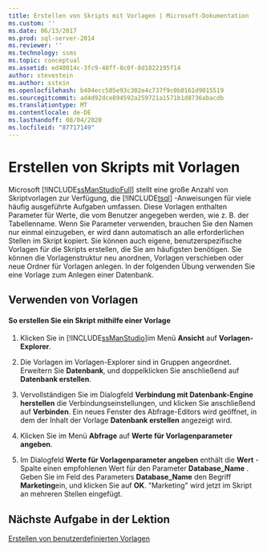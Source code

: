```yaml
---
title: Erstellen von Skripts mit Vorlagen | Microsoft-Dokumentation
ms.custom: ''
ms.date: 06/13/2017
ms.prod: sql-server-2014
ms.reviewer: ''
ms.technology: ssms
ms.topic: conceptual
ms.assetid: ed48014c-3fc9-48ff-8c0f-8d1822195f14
author: stevestein
ms.author: sstein
ms.openlocfilehash: b404ecc505e93c302e4c737f9c0b0161d9015519
ms.sourcegitcommit: ad4d92dce894592a259721a1571b1d8736abacdb
ms.translationtype: MT
ms.contentlocale: de-DE
ms.lasthandoff: 08/04/2020
ms.locfileid: "87717149"
---
```

# <a name="create-scripts-using-templates"></a>Erstellen von Skripts mit Vorlagen
  Microsoft [!INCLUDE[ssManStudioFull](../../includes/ssmanstudiofull-md.md)] stellt eine große Anzahl von Skriptvorlagen zur Verfügung, die [!INCLUDE[tsql](../../includes/tsql-md.md)] -Anweisungen für viele häufig ausgeführte Aufgaben umfassen. Diese Vorlagen enthalten Parameter für Werte, die vom Benutzer angegeben werden, wie z. B. der Tabellenname. Wenn Sie Parameter verwenden, brauchen Sie den Namen nur einmal einzugeben, er wird dann automatisch an alle erforderlichen Stellen im Skript kopiert. Sie können auch eigene, benutzerspezifische Vorlagen für die Skripts erstellen, die Sie am häufigsten benötigen. Sie können die Vorlagenstruktur neu anordnen, Vorlagen verschieben oder neue Ordner für Vorlagen anlegen. In der folgenden Übung verwenden Sie eine Vorlage zum Anlegen einer Datenbank.  
  
## <a name="using-templates"></a>Verwenden von Vorlagen  
  
#### <a name="to-create-a-script-using-a-template"></a>So erstellen Sie ein Skript mithilfe einer Vorlage  
  
1.  Klicken Sie in [!INCLUDE[ssManStudio](../../includes/ssmanstudio-md.md)]im Menü **Ansicht** auf **Vorlagen-Explorer**.  
  
2.  Die Vorlagen im Vorlagen-Explorer sind in Gruppen angeordnet. Erweitern Sie **Datenbank**, und doppelklicken Sie anschließend auf **Datenbank erstellen**.  
  
3.  Vervollständigen Sie im Dialogfeld **Verbindung mit Datenbank-Engine herstellen** die Verbindungseinstellungen, und klicken Sie anschließend auf **Verbinden**. Ein neues Fenster des Abfrage-Editors wird geöffnet, in dem der Inhalt der Vorlage **Datenbank erstellen** angezeigt wird.  
  
4.  Klicken Sie im Menü **Abfrage** auf **Werte für Vorlagenparameter angeben**.  
  
5.  Im Dialogfeld **Werte für Vorlagenparameter angeben** enthält die **Wert** -Spalte einen empfohlenen Wert für den Parameter **Database_Name** . Geben Sie im Feld des Parameters **Database_Name** den Begriff **Marketing**ein, und klicken Sie auf **OK**. "Marketing" wird jetzt im Skript an mehreren Stellen eingefügt.  
  
## <a name="next-task-in-lesson"></a>Nächste Aufgabe in der Lektion  
 [Erstellen von benutzerdefinierten Vorlagen](lesson-3-2-create-custom-templates.md)  
  
  
